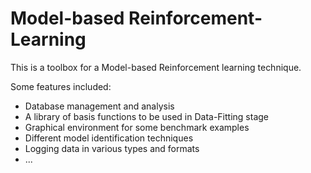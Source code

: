 # Model-based Reinforcement-Learning
This is a toolbox for a Model-based Reinforcement learning technique.

Some features included:
- Database management and analysis
- A library of basis functions to be used in Data-Fitting stage
- Graphical environment for some benchmark examples
- Different model identification techniques
- Logging data in various types and formats
- ...
